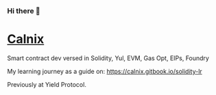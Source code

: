 ### Hi there 👋

# [Calnix](https://twitter.com/cal_nix)

Smart contract dev versed in Solidity, Yul, EVM, Gas Opt, EIPs, Foundry

My learning journey as a guide on: https://calnix.gitbook.io/solidity-lr

Previously at Yield Protocol. 

